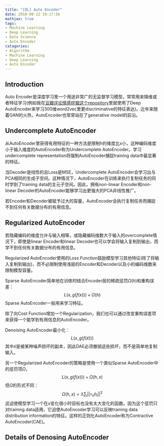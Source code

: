 ```yaml
---
title: "[DL] Auto Encoder"
date: 2018-08-22 19:17:56
mathjax: true
tags:
- Machine Learning
- Deep Learning
- Data Science
- Auto Encoder
catagories:
- Algorithm
- Machine Learning
- Deep Learning
- Auto Encoder
---
```

## Introduction
Auto Encoder是深度学习里一个用途非常广的无监督学习模型，常常用来降维或者特征学习(例如我在[豆瓣评论情感挖掘这个repository](https://github.com/lucasxlu/XiaoLuAI/tree/master/nlp)里就使用了Deep AutoEncoder来学习300维word2vec里更discriminative的特征表达)。近年来随着GAN的火热，AutoEncoder也常常站在了generative model的前沿。

## Undercomplete AutoEncoder
从AutoEncoder里获得有用特征的一种方法是限制$h$的维度比$x$小，这种编码维度小于输入维度的AutoEncoder称为Undercomplete AutoEncoder。学习undercomplete representation将强制AutoEncoder捕捉training data中最显著的特征。

当Decoder是线性的且Loss是MSE，Undercomplete AutoEncoder会学习出与PCA相同的生成子空间。这种情况下，AutoEncoder在训练来执行复制任务的同时学到了training data的主元子空间。因此，拥有non-linear Encoder和non-linear Decoder的AutoEncoder能够学习出更强大的PCA非线性推广。

若Encoder和Decoder被赋予过大的容量，AutoEncoder会执行复制任务而捕捉不到任何有关数据分布的有用信息。

## Regularized AutoEncoder
若隐藏编码的维度允许与输入相等，或隐藏编码维数大于输入的overcomplete情况下，即使是linear Encoder和linear Decoder也可以学会将输入复制到输出，而学不到任何有关数据分布的有用信息。

Regularized AutoEncoder使用的Loss Function鼓励模型学习其他特征(除了将输入复制到输出)，而不必限制使用浅层的Encoder和Decoder以及小的编码维数来限制模型容量。

Sparse AutoEncoder简单地在训练时结合Encoder层的稀疏惩罚$\Omega(h)$和重构误差：
$$
L(x,g(f(x)))+\Omega(h)
$$
Sparse AutoEncoder一般用来学习特征。

除了向Cost Function增加一个Regularization，我们也可以通过改变重构误差项来获得一个能学到有用信息的AutoEncoder。

Denoising AutoEncoder最小化：
$$
L(x,g(f(\tilde{x})))
$$
其中$\tilde{x}$是被某种噪声损坏的副本，因此DAE必须撤销这些损坏，而不是简单地复制输入。

另一个Regularized AutoEncoder的策略是使用一个类似Sparse AutoEncoder中的惩罚项$\Omega$，
$$
L(x,g(f(x)))+\Omega(h,x)
$$
但$\Omega$的形式不同：
$$
\Omega(h,x)=\lambda \sum_i ||\triangledown_xh_i||^2
$$
这迫使模型学习一个在$x$变化很小时目标也没有太大变化的函数。因为这个惩罚只对training data适用，它迫使AutoEncoder学习可以反映training data distribution information的特征。这样的正则化AutoEncoder称为Contractive AutoEncoder(CAE)。

## Details of Denosing AutoEncoder
